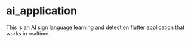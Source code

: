 # ai_application

This is an AI sign language learning and detection flutter application that works in realtime.

